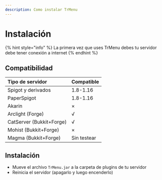 ```yaml
---
description: Como instalar TrMenu
---
```


# Instalación

{% hint style="info" %}
La primera vez que uses TrMenu debes tu servidor debe tener conexión a internet
{% endhint %}

## Compatibilidad

| Tipo de servidor | Compatible |
| :--- | :--- |
| Spigot y derivados | 1.8-1.16 |
| PaperSpigot  | 1.8-1.16 |
| Akarin | × |
| Arclight \(Forge\) | √ |
| CatServer \(Bukkit+Forge\) | √ |
| Mohist \(Bukkit+Forge\) | × |
| Magma \(Bukkit+Forge\) | Sin testear |

## Instalación

* Mueve el archivo `TrMenu.jar` a la carpeta de plugins de tu servidor
* Reinicia el servidor \(apagarlo y luego encenderlo\)

